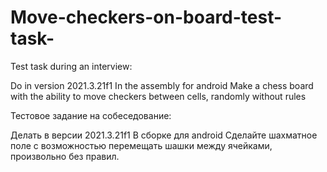 # Move-checkers-on-board-test-task-

Test task during an interview:

Do in version 2021.3.21f1
In the assembly for android
Make a chess board with the ability to move checkers between cells, randomly without rules


Тестовое задание на собеседование: 

Делать в версии 2021.3.21f1
В сборке для android
Сделайте шахматное поле с возможностью перемещать шашки между ячейками, произвольно без правил.
